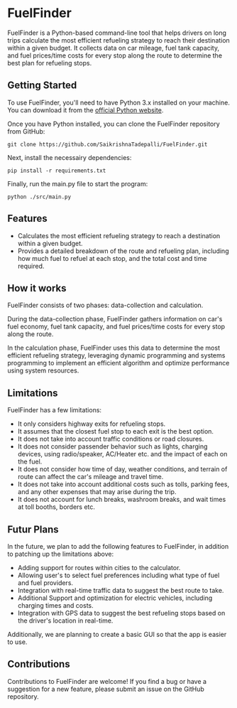 # FuelFinder
FuelFinder is a Python-based command-line tool that helps drivers on long trips calculate the most efficient refueling strategy to reach their destination within a given budget. It collects data on car mileage, fuel tank capacity, and fuel prices/time costs for every stop along the route to determine the best plan for refueling stops.

## Getting Started

To use FuelFinder, you'll need to have Python 3.x installed on your machine. You can download it from the [official Python website](https://www.python.org/downloads/).

Once you have Python installed, you can clone the FuelFinder repository from GitHub:
```
git clone https://github.com/SaikrishnaTadepalli/FuelFinder.git
```

Next, install the necessairy dependencies:

```
pip install -r requirements.txt
```

Finally, run the main.py file to start the program:
```
python ./src/main.py
```

## Features

- Calculates the most efficient refueling strategy to reach a destination within a given budget.
- Provides a detailed breakdown of the route and refueling plan, including how much fuel to refuel at each stop, and the total cost and time required.

## How it works

FuelFinder consists of two phases: data-collection and calculation. 

During the data-collection phase, FuelFinder gathers information on car's fuel economy, fuel tank capacity, and fuel prices/time costs for every stop along the route. 

In the calculation phase, FuelFinder uses this data to determine the most efficient refueling strategy, leveraging dynamic programming and systems programming to implement an efficient algorithm and optimize performance using system resources.

## Limitations

FuelFinder has a few limitations:

- It only considers highway exits for refueling stops.
- It assumes that the closest fuel stop to each exit is the best option.
- It does not take into account traffic conditions or road closures.
- It does not consider passender behavior such as lights, charging devices, using radio/speaker, AC/Heater etc. and the impact of each on the fuel.
- It does not consider how time of day, weather conditions, and terrain of route can affect the car's mileage and travel time.
- It does not take into account additional costs such as tolls, parking fees, and any other expenses that may arise during the trip.
- It does not account for lunch breaks, washroom breaks, and wait times at toll booths, borders etc.

## Futur Plans

In the future, we plan to add the following features to FuelFinder, in addition to patching up the limitations above:

- Adding support for routes within cities to the calculator.
- Allowing user's to select fuel preferences including what type of fuel and fuel providers.
- Integration with real-time traffic data to suggest the best route to take.
- Additional Support and optimization for electric vehicles, including charging times and costs.
- Integration with GPS data to suggest the best refueling stops based on the driver's location in real-time.

Additionally, we are planning to create a basic GUI so that the app is easier to use.

## Contributions

Contributions to FuelFinder are welcome! If you find a bug or have a suggestion for a new feature, please submit an issue on the GitHub repository.




